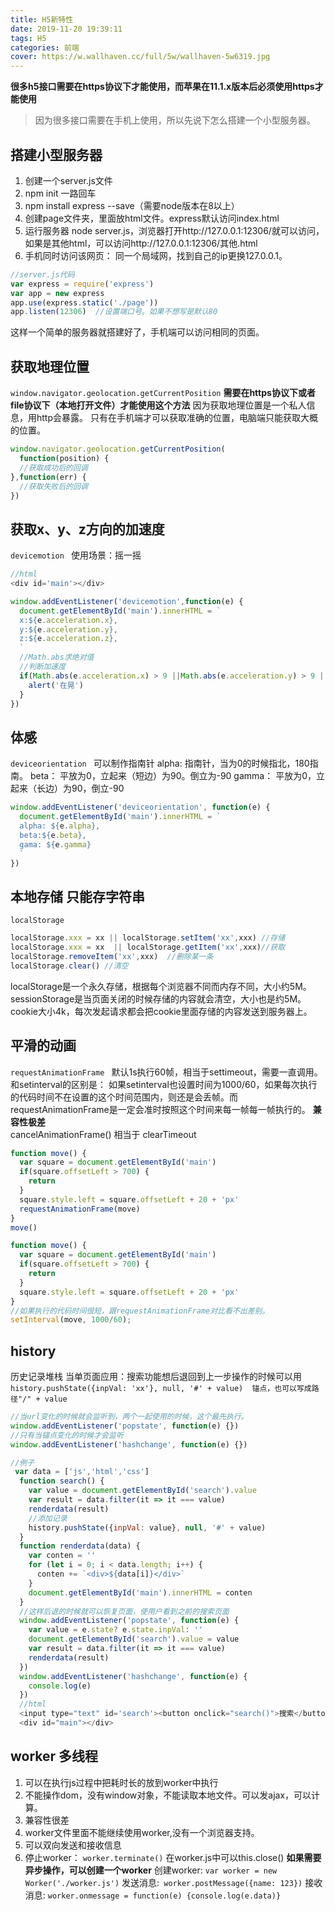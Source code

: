 ```yaml
---
title: H5新特性
date: 2019-11-20 19:39:11
tags: H5
categories: 前端
cover: https://w.wallhaven.cc/full/5w/wallhaven-5w6319.jpg
---
```


**很多h5接口需要在https协议下才能使用，而苹果在11.1.x版本后必须使用https才能使用**

> 因为很多接口需要在手机上使用，所以先说下怎么搭建一个小型服务器。
## 搭建小型服务器
1. 创建一个server.js文件
2. npm init 一路回车
3. npm install express --save（需要node版本在8以上）
4. 创建page文件夹，里面放html文件。express默认访问index.html
5. 运行服务器 node server.js，浏览器打开http://127.0.0.1:12306/就可以访问，如果是其他html，可以访问http://127.0.0.1:12306/其他.html
6. 手机同时访问该网页： 同一个局域网，找到自己的ip更换127.0.0.1。
```js
//server.js代码
var express = require('express')
var app = new express
app.use(express.static('./page'))
app.listen(12306)  //设置端口号。如果不想写是默认80
```
这样一个简单的服务器就搭建好了，手机端可以访问相同的页面。

## 获取地理位置
`window.navigator.geolocation.getCurrentPosition`
**需要在https协议下或者file协议下（本地打开文件）才能使用这个方法**
因为获取地理位置是一个私人信息，用http会暴露。
只有在手机端才可以获取准确的位置，电脑端只能获取大概的位置。
```js
window.navigator.geolocation.getCurrentPosition(
  function(position) {
  //获取成功后的回调
},function(err) {
  //获取失败后的回调
})
```

## 获取x、y、z方向的加速度
`devicemotion `
使用场景：摇一摇
```js
//html
<div id='main'></div>
```
```js
window.addEventListener('devicemotion',function(e) {
  document.getElementById('main').innerHTML = `
  x:${e.acceleration.x},
  y:${e.acceleration.y},
  z:${e.acceleration.z},
  `
  //Math.abs求绝对值
  //判断加速度
  if(Math.abs(e.acceleration.x) > 9 ||Math.abs(e.acceleration.y) > 9 || Math.abs(e.acceleration.z) > 9 ) {
    alert('在晃')
  }
})
```
## 体感
`deviceorientation `
可以制作指南针
alpha: 指南针，当为0的时候指北，180指南。
beta： 平放为0，立起来（短边）为90。倒立为-90
gamma： 平放为0，立起来（长边）为90，倒立-90
```js
window.addEventListener('deviceorientation', function(e) {
  document.getElementById('main').innerHTML = `
  alpha: ${e.alpha},
  beta:${e.beta},
  gama: ${e.gamma}
  `
})
```
## 本地存储  只能存字符串
`localStorage `
```js
localStorage.xxx = xx || localStorage.setItem('xx',xxx) //存储 
localStorage.xxx = xx  || localStorage.getItem('xx',xxx)//获取
localStorage.removeItem('xx',xxx)  //删除某一条
localStorage.clear() //清空
```
localStorage是一个永久存储，根据每个浏览器不同而内存不同，大小约5M。
sessionStorage是当页面关闭的时候存储的内容就会清空，大小也是约5M。
cookie大小4k，每次发起请求都会把cookie里面存储的内容发送到服务器上。
## 平滑的动画
`requestAnimationFrame `
默认1s执行60帧，相当于settimeout，需要一直调用。
和setinterval的区别是：
如果setinterval也设置时间为1000/60，如果每次执行的代码时间不在设置的这个时间范围内，则还是会丢帧。而requestAnimationFrame是一定会准时按照这个时间来每一帧每一帧执行的。
**兼容性极差**  
cancelAnimationFrame() 相当于 clearTimeout
```js
function move() {
  var square = document.getElementById('main')
  if(square.offsetLeft > 700) {
    return
  }
  square.style.left = square.offsetLeft + 20 + 'px'
  requestAnimationFrame(move)
}
move()
```
```js
function move() {
  var square = document.getElementById('main')
  if(square.offsetLeft > 700) {
    return
  }
  square.style.left = square.offsetLeft + 20 + 'px'
}
//如果执行的代码时间很短，跟requestAnimationFrame对比看不出差别。
setInterval(move, 1000/60);
```
## history
历史记录堆栈
当单页面应用：搜索功能想后退回到上一步操作的时候可以用
 `history.pushState({inpVal: 'xx'}, null, '#' + value)  锚点，也可以写成路径"/" + value`

```js
//当url变化的时候就会监听到，两个一起使用的时候，这个最先执行。
window.addEventListener('popstate', function(e) {})
//只有当锚点变化的时候才会监听
window.addEventListener('hashchange', function(e) {})
```
```js
//例子
 var data = ['js','html','css']
  function search() {
    var value = document.getElementById('search').value
    var result = data.filter(it => it === value)
    renderdata(result)
    //添加记录
    history.pushState({inpVal: value}, null, '#' + value)
  }
  function renderdata(data) {
    var conten = ''
    for (let i = 0; i < data.length; i++) {
      conten += `<div>${data[i]}</div>`
    }
    document.getElementById('main').innerHTML = conten 
  }
  //这样后退的时候就可以恢复页面，使用户看到之前的搜索页面
  window.addEventListener('popstate', function(e) {
    var value = e.state? e.state.inpVal: ''
    document.getElementById('search').value = value
    var result = data.filter(it => it === value)
    renderdata(result)
  })
  window.addEventListener('hashchange', function(e) {
    console.log(e)
  })
  //html
  <input type="text" id='search'><button onclick="search()">搜索</button>
  <div id="main"></div>
```
## worker 多线程
1. 可以在执行js过程中把耗时长的放到worker中执行
2. 不能操作dom，没有window对象，不能读取本地文件。可以发ajax，可以计算。
3. 兼容性很差
4. worker文件里面不能继续使用worker,没有一个浏览器支持。
5. 可以双向发送和接收信息
6. 停止worker： `worker.terminate()` 在worker.js中可以this.close()
**如果需要异步操作，可以创建一个worker**
创建worker: `var worker = new Worker('./worker.js')`
发送消息:` worker.postMessage({name: 123})`
接收消息: `worker.onmessage = function(e) {console.log(e.data)}`
